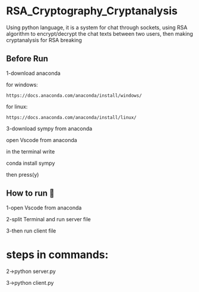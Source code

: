 # RSA_Cryptography_Cryptanalysis
Using python language, it is a system for chat through sockets, using RSA algorithm to encrypt/decrypt the chat texts between two users, then making cryptanalysis for RSA breaking 

## Before Run
1-download anaconda  

  for windows:
  
    https://docs.anaconda.com/anaconda/install/windows/
    
  for linux:
  
    https://docs.anaconda.com/anaconda/install/linux/
    

3-download sympy from anaconda

  open Vscode from anaconda
  
  in the terminal write
  
  conda install sympy  
  
  then press(y)
  


## How to run 🚀
1-open Vscode from anaconda

2-split Terminal and run server file

3-then run client file

# steps in commands:

2->python server.py

3->python client.py
